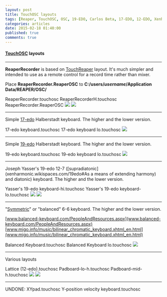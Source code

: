 ```yaml
---
layout: post
title: TouchOSC layouts
tags: [Reaper, TouchOSC, OSC, 19-EDO, Carlos Beta, 17-EDO, 12-EDO, Xenharmonic music]
categories: articles
date: 2015-02-18 01:40:00
published: true
comments: true
---
```

#### [TouchOSC](hexler.net/software/touchosc) layouts

---
**ReaperRecorder** is based on [TouchReaper](forum.cockos.com/showpost.php?s=764669ee8aaa672e21baf215bc17aadd&p=923046&postcount=9) layout.
It's much simpler and intended to use as a remote control for a record time rather than mixer.

Place **ReaperRecorder.ReaperOSC** to **C:/users/_username_/Application Data/REAPER/OSC/**

ReaperRecorder.touchosc
ReaperRecorderH.touchosc
ReaperRecorder.ReaperOSC
![](https://github.com/Omega9/Midi0-Toys/raw/master/TouchOSC/screenshots/ReaperRecorder.png)
![](https://github.com/Omega9/Midi0-Toys/raw/master/TouchOSC/screenshots/ReaperRecorderH.png)

---

Simple [17-edo](xenharmonic.wikispaces.com/17edo) Halberstadt keyboard.
The higher and the lower version.

17-edo keyboard.touchosc
17-edo keyboard lo.touchosc
![](https://github.com/Omega9/Midi0-Toys/raw/master/TouchOSC/screenshots/17-edo_keyboard.png)

---

Simple [19-edo](xenharmonic.wikispaces.com/19edo) Halberstadt keyboard.
The higher and the lower version.

19-edo keyboard.touchosc
19-edo keyboard lo.touchosc
![](https://github.com/Omega9/Midi0-Toys/raw/master/TouchOSC/screenshots/19-edo_keyboard.png)

---

Joseph Yasser's 19-edo 12-7 ([supradiatonic](xenharmonic.wikispaces.com/19edo#As a means of extending harmony) and diatonic) keyboard.
The higher and the lower version.

Yasser's 19-edo keyboard-hi.touchosc
Yasser's 19-edo keyboard-lo.touchosc
![](https://github.com/Omega9/Midi0-Toys/raw/master/TouchOSC/screenshots/Yasser's_19-edo_keyboard_1.png)
![](https://github.com/Omega9/Midi0-Toys/raw/master/TouchOSC/screenshots/Yasser's_19-edo_keyboard_2.png)

---

"[Symmetric](www.youtube.com/watch?v=dGUD58gp6Fk)" or "balanced" 6-6 keyboard.
The higher and the lower version.

[www.balanced-keyboard.com/PeopleAndResources.aspx](www.balanced-keyboard.com/PeopleAndResources.aspx)
[www.migo.info/music/bilinear_chromatic_keyboard.xhtml_en.html](www.migo.info/music/bilinear_chromatic_keyboard.xhtml_en.html)

Balanced Keyboard.touchosc
Balanced Keyboard lo.touchosc
![](https://github.com/Omega9/Midi0-Toys/raw/master/TouchOSC/screenshots/Balanced_Keyboard.png)

---

Various layouts

Lattice (12-edo).touchosc
Padboard-lo-h.touchosc
Padboard-mid-h.touchosc
![](https://github.com/Omega9/Midi0-Toys/raw/master/TouchOSC/screenshots/Padboard1.png)
![](https://github.com/Omega9/Midi0-Toys/raw/master/TouchOSC/screenshots/Padboard2.png)

---

UNDONE:
XYpad.touchosc
Y-position velocity keyboard.touchosc
